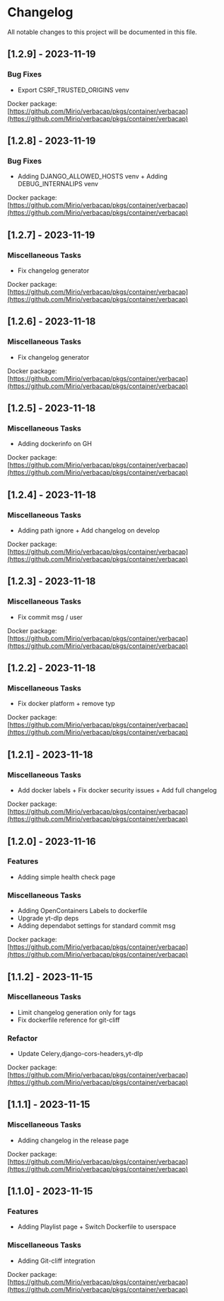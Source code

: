 # Changelog

All notable changes to this project will be documented in this file.

## [1.2.9] - 2023-11-19

### Bug Fixes

- Export CSRF_TRUSTED_ORIGINS venv


Docker package: [https://github.com/Mirio/verbacap/pkgs/container/verbacap](https://github.com/Mirio/verbacap/pkgs/container/verbacap)

## [1.2.8] - 2023-11-19

### Bug Fixes

- Adding DJANGO_ALLOWED_HOSTS venv + Adding DEBUG_INTERNALIPS venv


Docker package: [https://github.com/Mirio/verbacap/pkgs/container/verbacap](https://github.com/Mirio/verbacap/pkgs/container/verbacap)

## [1.2.7] - 2023-11-19

### Miscellaneous Tasks

- Fix changelog generator


Docker package: [https://github.com/Mirio/verbacap/pkgs/container/verbacap](https://github.com/Mirio/verbacap/pkgs/container/verbacap)

## [1.2.6] - 2023-11-18

### Miscellaneous Tasks

- Fix changelog generator


Docker package: [https://github.com/Mirio/verbacap/pkgs/container/verbacap](https://github.com/Mirio/verbacap/pkgs/container/verbacap)

## [1.2.5] - 2023-11-18

### Miscellaneous Tasks

- Adding dockerinfo on GH


Docker package: [https://github.com/Mirio/verbacap/pkgs/container/verbacap](https://github.com/Mirio/verbacap/pkgs/container/verbacap)

## [1.2.4] - 2023-11-18

### Miscellaneous Tasks

- Adding path ignore + Add changelog on develop


Docker package: [https://github.com/Mirio/verbacap/pkgs/container/verbacap](https://github.com/Mirio/verbacap/pkgs/container/verbacap)

## [1.2.3] - 2023-11-18

### Miscellaneous Tasks

- Fix commit msg / user


Docker package: [https://github.com/Mirio/verbacap/pkgs/container/verbacap](https://github.com/Mirio/verbacap/pkgs/container/verbacap)

## [1.2.2] - 2023-11-18

### Miscellaneous Tasks

- Fix docker platform + remove typ


Docker package: [https://github.com/Mirio/verbacap/pkgs/container/verbacap](https://github.com/Mirio/verbacap/pkgs/container/verbacap)

## [1.2.1] - 2023-11-18

### Miscellaneous Tasks

- Add docker labels + Fix docker security issues + Add full changelog


Docker package: [https://github.com/Mirio/verbacap/pkgs/container/verbacap](https://github.com/Mirio/verbacap/pkgs/container/verbacap)

## [1.2.0] - 2023-11-16

### Features

- Adding simple health check page

### Miscellaneous Tasks

- Adding OpenContainers Labels to dockerfile
- Upgrade yt-dlp deps
- Adding dependabot settings for standard commit msg


Docker package: [https://github.com/Mirio/verbacap/pkgs/container/verbacap](https://github.com/Mirio/verbacap/pkgs/container/verbacap)

## [1.1.2] - 2023-11-15

### Miscellaneous Tasks

- Limit changelog generation only for tags
- Fix dockerfile reference for git-cliff

### Refactor

- Update Celery,django-cors-headers,yt-dlp


Docker package: [https://github.com/Mirio/verbacap/pkgs/container/verbacap](https://github.com/Mirio/verbacap/pkgs/container/verbacap)

## [1.1.1] - 2023-11-15

### Miscellaneous Tasks

- Adding changelog in the release page


Docker package: [https://github.com/Mirio/verbacap/pkgs/container/verbacap](https://github.com/Mirio/verbacap/pkgs/container/verbacap)

## [1.1.0] - 2023-11-15

### Features

- Adding Playlist page + Switch Dockerfile to userspace

### Miscellaneous Tasks

- Adding Git-cliff integration


Docker package: [https://github.com/Mirio/verbacap/pkgs/container/verbacap](https://github.com/Mirio/verbacap/pkgs/container/verbacap)

<!-- generated by git-cliff -->
